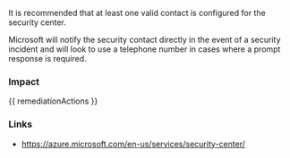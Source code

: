 
It is recommended that at least one valid contact is configured for the security center.

Microsoft will notify the security contact directly in the event of a security incident and will look to use a telephone number in cases where a prompt response is required.


### Impact
<!-- Add Impact here -->

<!-- DO NOT CHANGE -->
{{ remediationActions }}

### Links
- https://azure.microsoft.com/en-us/services/security-center/


